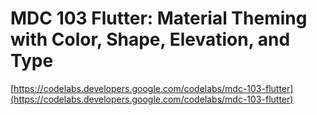 # MDC 103 Flutter: Material Theming with Color, Shape, Elevation, and Type

[https://codelabs.developers.google.com/codelabs/mdc-103-flutter](https://codelabs.developers.google.com/codelabs/mdc-103-flutter)
